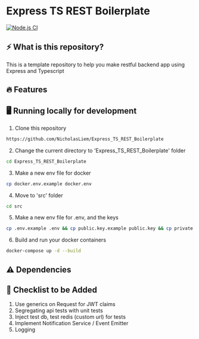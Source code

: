 # Express TS REST Boilerplate
[![Node.js CI](https://github.com/NicholasLiem/Express_TS_REST_Boilerplate/actions/workflows/nodejs.yml/badge.svg?branch=main)](https://github.com/NicholasLiem/Express_TS_REST_Boilerplate/actions/workflows/nodejs.yml)

## ⚡ What is this repository?
This is a template repository to help you make restful backend app using Express and Typescript

## 🔥 Features

## 🖥️ Running locally for development

1. Clone this repository
```sh
https://github.com/NicholasLiem/Express_TS_REST_Boilerplate
```

2. Change the current directory to 'Express_TS_REST_Boilerplate' folder
```sh
cd Express_TS_REST_Boilerplate
```

3. Make a new env file for docker
```sh
cp docker.env.example docker.env
```

4. Move to 'src' folder
```sh
cd src
```

5. Make a new env file for .env, and the keys
```sh
cp .env.example .env && cp public.key.example public.key && cp private.key.example private.key 
```

6. Build and run your docker containers
```sh
docker-compose up -d --build
```

## ⚠️ Dependencies 
## 📖 Checklist to be Added
1. Use generics on Request for JWT claims
2. Segregating api tests with unit tests
3. Inject test db, test redis (custom url) for tests
5. Implement Notification Service / Event Emitter
6. Logging
